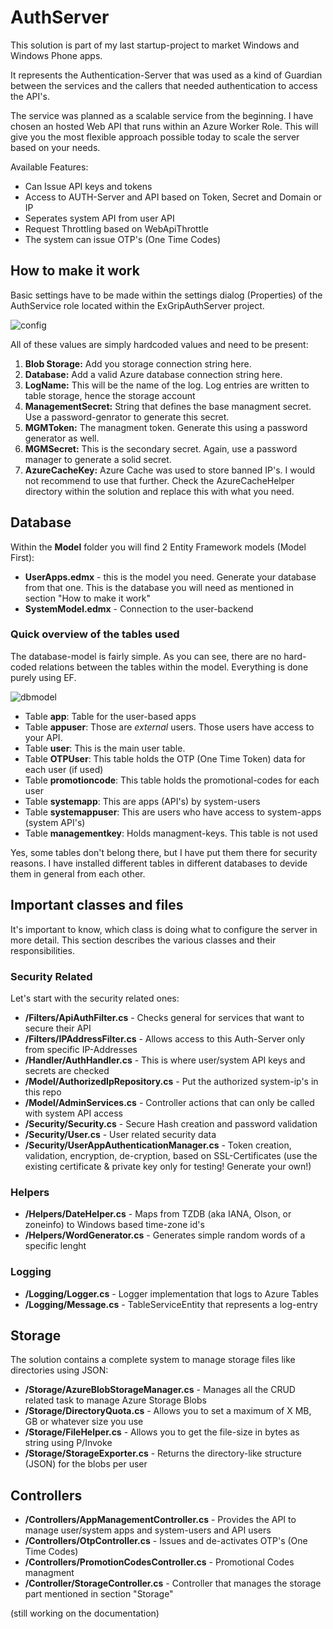 # AuthServer

This solution is part of my last startup-project to market Windows and Windows Phone apps.

It represents the Authentication-Server that was used as a kind of Guardian between the services and the callers that needed authentication to access the API's.

The service was planned as a scalable service from the beginning. I have chosen an hosted Web API that runs within an Azure Worker Role. This will give you the most flexible approach possible today to scale the server based on your needs.

Available Features:

* Can Issue API keys and tokens
* Access to AUTH-Server and API based on Token, Secret and Domain or IP
* Seperates system API from user API
* Request Throttling based on WebApiThrottle
* The system can issue OTP's (One Time Codes)

## How to make it work

Basic settings have to be made within the settings dialog (Properties) of the AuthService role located within the ExGripAuthServer project.

![config](https://cloud.githubusercontent.com/assets/1821384/5904796/8304d8d8-a58b-11e4-9afc-abee8ccef008.png)

All of these values are simply hardcoded values and need to be present:


1. **Blob Storage:** Add you storage connection string here.
2. **Database:** Add a valid Azure database connection string here.
3. **LogName:** This will be the name of the log. Log entries are written to table storage, hence the storage account
4. **ManagementSecret:** String that defines the base managment secret. Use a password-genrator to generate this secret.
5. **MGMToken:** The managment token. Generate this using a password generator as well.
6. **MGMSecret:** This is the secondary secret. Again, use a password manager to generate a solid secret.
7. **AzureCacheKey:** Azure Cache was used to store banned IP's. I would not recommend to use that further. Check the AzureCacheHelper directory within the solution and replace this with what you need.

## Database

Within the **Model** folder you will find 2 Entity Framework models (Model First):

* **UserApps.edmx** - this is the model you need. Generate your database from that one. This is the database you will need as mentioned in section "How to make it work"
* **SystemModel.edmx** - Connection to the user-backend

### Quick overview of the tables used

The database-model is fairly simple. As you can see, there are no hard-coded relations between the tables within the model. Everything is done purely using EF.

![dbmodel](https://cloud.githubusercontent.com/assets/1821384/5906488/485a42e2-a598-11e4-9b05-454266ed5f9f.png)

* Table **app**: Table for the user-based apps
* Table **appuser**: Those are *external* users. Those users have access to your API.
* Table **user**: This is the main user table. 
* Table **OTPUser**: This table holds the OTP (One Time Token) data for each user (if used)
* Table **promotioncode**: This table holds the promotional-codes for each user
* Table **systemapp**: This are apps (API's) by system-users
* Table **systemappuser**: This are users who have access to system-apps (system API's)
* Table **managementkey**: Holds managment-keys. This table is not used

Yes, some tables don't belong there, but I have put them there for security reasons. I have installed different tables in different databases to devide them in general from each other.



## Important classes and files

It's important to know, which class is doing what to configure the server in more detail. This section describes the various classes and their responsibilities.

### Security Related

Let's start with the security related ones:

* **/Filters/ApiAuthFilter.cs** - Checks general for services that want to secure their API 
* **/Filters/IPAddressFilter.cs** - Allows access to this Auth-Server only from specific IP-Addresses
* **/Handler/AuthHandler.cs** -  This is where user/system API keys and secrets are checked
* **/Model/AuthorizedIpRepository.cs** - Put the authorized system-ip's in this repo
* **/Model/AdminServices.cs** - Controller actions that can only be called with system API access
* **/Security/Security.cs** - Secure Hash creation and password validation
* **/Security/User.cs** - User related security data
* **/Security/UserAppAuthenticationManager.cs** - Token creation, validation, encryption, de-cryption, based on SSL-Certificates (use the existing certificate & private key only for testing! Generate your own!)

### Helpers

* **/Helpers/DateHelper.cs** - Maps from TZDB (aka IANA, Olson, or zoneinfo) to Windows based time-zone id's
* **/Helpers/WordGenerator.cs** - Generates simple random words of a specific lenght

### Logging

* **/Logging/Logger.cs** - Logger implementation that logs to Azure Tables
* **/Logging/Message.cs** - TableServiceEntity that represents a log-entry

## Storage

The solution contains a complete system to manage storage files like directories using JSON:

* **/Storage/AzureBlobStorageManager.cs** - Manages all the CRUD related task to manage Azure Storage Blobs
* **/Storage/DirectoryQuota.cs** - Allows you to set a maximum of X MB, GB or whatever size you use
* **/Storage/FileHelper.cs** - Allows you to get the file-size in bytes as string using P/Invoke
* **/Storage/StorageExporter.cs** - Returns the directory-like structure (JSON) for the blobs per user 

## Controllers

* **/Controllers/AppManagementController.cs** - Provides the API to manage user/system apps and system-users and API users
* **/Controllers/OtpController.cs** - Issues and de-activates OTP's (One Time Codes)
* **/Controllers/PromotionCodesController.cs** - Promotional Codes managment
* **/Controller/StorageController.cs** - Controller that manages the storage part mentioned in section "Storage"


(still working on the documentation)



